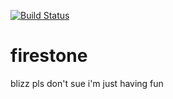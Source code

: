 [![Build Status](https://travis-ci.org/jinxit/firestone.svg?branch=master)](https://travis-ci.org/jinxit/firestone)

# firestone
blizz pls don't sue i'm just having fun
